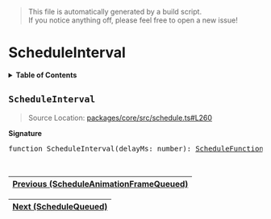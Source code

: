 > This file is automatically generated by a build script.<br>If you notice anything off, please feel free to open a new issue!

# ScheduleInterval

<details><summary><b>Table of Contents</b></summary><br>

1. [<code>ScheduleInterval</code>](#ScheduleInterval)</details>

## <a name="ScheduleInterval"></a><code>ScheduleInterval</code>

> Source Location: [packages\/core\/src\/schedule.ts#L260](..\/..\/packages\/core\/src\/schedule.ts#L260)

<b>Signature</b>

<pre>function ScheduleInterval(delayMs: number): <a href="00-ScheduleFunction.md#ScheduleFunction">ScheduleFunction</a></pre><br>

| [Previous \(ScheduleAnimationFrameQueued\)](01-ScheduleAnimationFrameQueued.md#readme) |
| --- |

<div align="right">

| [Next \(ScheduleQueued\)](03-ScheduleQueued.md#readme) |
| --- |
</div>
